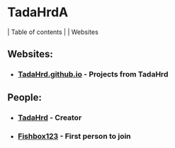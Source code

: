 # TadaHrdA

| Table of contents |
| Websites

## Websites:

- ### [TadaHrd.github.io](tadahrd.github.io) - Projects from TadaHrd

## People:

- ### [TadaHrd](https://github.com/TadaHrd) - Creator

- ### [Fishbox123](https://github.com/fishbox123) - First person to join
